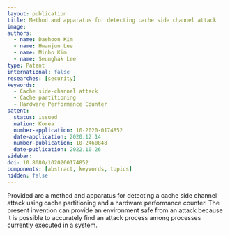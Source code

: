 ```yaml
---
layout: publication
title: Method and apparatus for detecting cache side channel attack
image: 
authors:
  - name: Daehoon Kim
  - name: Hwanjun Lee
  - name: Minho Kim
  - name: Seunghak Lee
type: Patent
international: false
researches: [security]
keywords:
  - Cache side-channel attack
  - Cache partitioning
  - Hardware Performance Counter
patent:
  status: issued
  nation: Korea
  number-application: 10-2020-0174852
  date-application: 2020.12.14
  number-publication: 10-2460848
  date-publication: 2022.10.26
sidebar:
doi: 10.8080/1020200174852
components: [abstract, keywords, topics]
hidden: false
---
```


Provided are a method and apparatus for detecting a cache side channel attack using cache partitioning and a hardware performance counter. The present invention can provide an environment safe from an attack because it is possible to accurately find an attack process among processes currently executed in a system.
